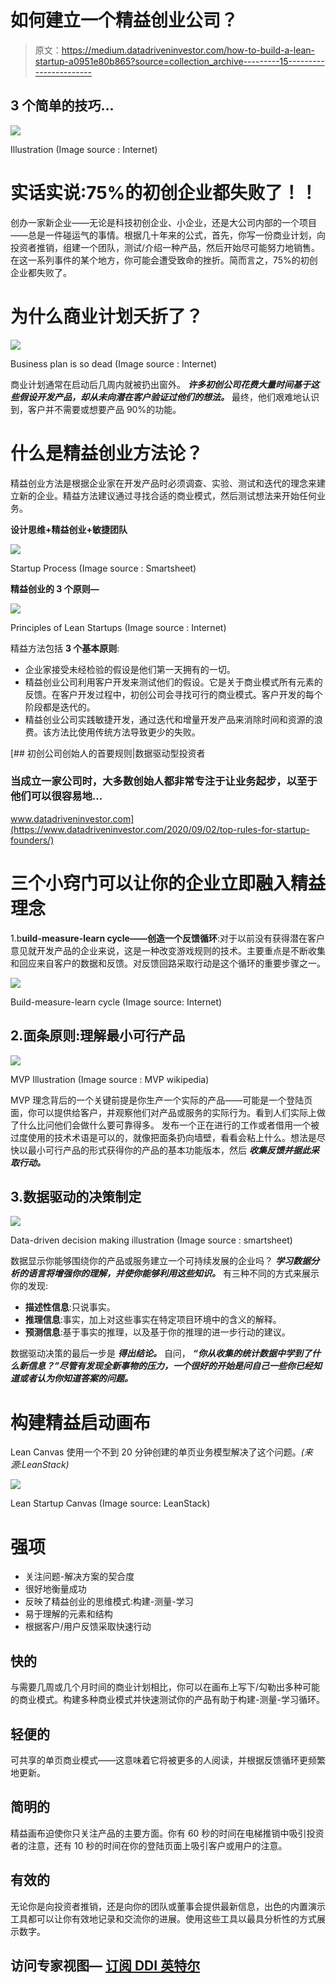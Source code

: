 # 如何建立一个精益创业公司？

> 原文：<https://medium.datadriveninvestor.com/how-to-build-a-lean-startup-a0951e80b865?source=collection_archive---------15----------------------->

## 3 个简单的技巧…

![](img/78fa24ce45219ae3493351a595130e23.png)

Illustration (Image source : Internet)

# 实话实说:75%的初创企业都失败了！！

创办一家新企业——无论是科技初创企业、小企业，还是大公司内部的一个项目——总是一件碰运气的事情。根据几十年来的公式，首先，你写一份商业计划，向投资者推销，组建一个团队，测试/介绍一种产品，然后开始尽可能努力地销售。在这一系列事件的某个地方，你可能会遭受致命的挫折。简而言之，75%的初创企业都失败了。

# 为什么商业计划夭折了？

![](img/9ec4c559447bb52f255fe92886fe3dce.png)

Business plan is so dead (Image source : Internet)

商业计划通常在启动后几周内就被扔出窗外。 ***许多初创公司花费大量时间基于这些假设开发产品，却从未向潜在客户验证过他们的想法。*** 最终，他们艰难地认识到，客户并不需要或想要产品 90%的功能。

# 什么是精益创业方法论？

精益创业方法是根据企业家在开发产品时必须调查、实验、测试和迭代的理念来建立新的企业。精益方法建议通过寻找合适的商业模式，然后测试想法来开始任何业务。

**设计思维+精益创业+敏捷团队**

![](img/0e7dda1b69ae2c4492164f2cd77d38b5.png)

Startup Process (Image source : Smartsheet)

**精益创业的 3 个原则—**

![](img/5ed1ef52a18f9384afb1aa54fb31629a.png)

Principles of Lean Startups (Image source : Internet)

精益方法包括 **3 个基本原则**:

*   企业家接受未经检验的假设是他们第一天拥有的一切。
*   精益创业公司利用客户开发来测试他们的假设。它是关于商业模式所有元素的反馈。在客户开发过程中，初创公司会寻找可行的商业模式。客户开发的每个阶段都是迭代的。
*   精益创业公司实践敏捷开发，通过迭代和增量开发产品来消除时间和资源的浪费。该方法比使用传统方法导致更少的失败。

[](https://www.datadriveninvestor.com/2020/09/02/top-rules-for-startup-founders/) [## 初创公司创始人的首要规则|数据驱动型投资者

### 当成立一家公司时，大多数创始人都非常专注于让业务起步，以至于他们可以很容易地…

www.datadriveninvestor.com](https://www.datadriveninvestor.com/2020/09/02/top-rules-for-startup-founders/) 

# 三个小窍门可以让你的企业立即融入精益理念

1.b**uild-measure-learn cycle——创造一个反馈循环**:对于以前没有获得潜在客户意见就开发产品的企业来说，这是一种改变游戏规则的技术。主要重点是不断收集和回应来自客户的数据和反馈。对反馈回路采取行动是这个循环的重要步骤之一。

![](img/f22059335b58fff97fe97e1877af5bbf.png)

Build-measure-learn cycle (Image source: Internet)

## 2.面条原则:理解最小可行产品

![](img/607caf440d37a2dc8c75893cc88d5272.png)

MVP Illustration (Image source : MVP wikipedia)

MVP 理念背后的一个关键前提是你生产一个实际的产品——可能是一个登陆页面，你可以提供给客户，并观察他们对产品或服务的实际行为。看到人们实际上做了什么比问他们会做什么要可靠得多。 发布一个正在进行的工作或者借用一个被过度使用的技术术语是可以的，就像把面条扔向墙壁，看看会粘上什么。想法是尽快以最小可行产品的形式获得你的产品的基本功能版本，然后 ***收集反馈并据此采取行动。***

## 3.数据驱动的决策制定

![](img/db1ed8ee58d9c578e8c8802a68f42c39.png)

Data-driven decision making illustration (Image source : smartsheet)

数据显示你能够围绕你的产品或服务建立一个可持续发展的企业吗？ ***学习数据分析的语言将增强你的理解，并使你能够利用这些知识。*** 有三种不同的方式来展示你的发现:

*   **描述性信息**:只说事实。
*   **推理信息**:事实，加上对这些事实在特定项目环境中的含义的解释。
*   **预测信息**:基于事实的推理，以及基于你的推理的进一步行动的建议。

数据驱动决策的最后一步是 ***得出结论。*** 自问， ***“你从收集的统计数据中学到了什么新信息？”尽管有发现全新事物的压力，一个很好的开始是问自己一些你已经知道或者认为你知道答案的问题。***

# 构建精益启动画布

Lean Canvas 使用一个不到 20 分钟创建的单页业务模型解决了这个问题。*(来源:LeanStack)*

![](img/5dfb836b5a58486a76a0d434bc995304.png)

Lean Startup Canvas (Image source: LeanStack)

# 强项

*   关注问题-解决方案的契合度
*   很好地衡量成功
*   反映了精益创业的思维模式:构建-测量-学习
*   易于理解的元素和结构
*   根据客户/用户反馈采取快速行动

## 快的

与需要几周或几个月时间的商业计划相比，你可以在画布上写下/勾勒出多种可能的商业模式。构建多种商业模式并快速测试你的产品有助于构建-测量-学习循环。

## 轻便的

可共享的单页商业模式——这意味着它将被更多的人阅读，并根据反馈循环更频繁地更新。

## 简明的

精益画布迫使你只关注产品的主要方面。你有 60 秒的时间在电梯推销中吸引投资者的注意，还有 10 秒的时间在你的登陆页面上吸引客户或用户的注意。

## 有效的

无论你是向投资者推销，还是向你的团队或董事会提供最新信息，出色的内置演示工具都可以让你有效地记录和交流你的进展。使用这些工具以最具分析性的方式展示数字。

## 访问专家视图— [订阅 DDI 英特尔](https://datadriveninvestor.com/ddi-intel)